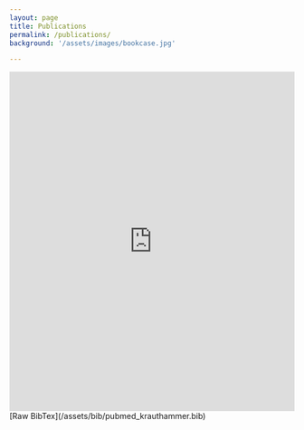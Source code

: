 ```yaml
---
layout: page
title: Publications
permalink: /publications/
background: '/assets/images/bookcase.jpg'

---
```


<iframe src="https://bibbase.org/show?bib=http%3A%2F%2Fkrauthammerlab.ch%2Fassets%2Fbib%2Fpubmed_krauthammer.bib" width="100%" height="600" style="border: none"></iframe>

<br>
[Raw BibTex](/assets/bib/pubmed_krauthammer.bib)